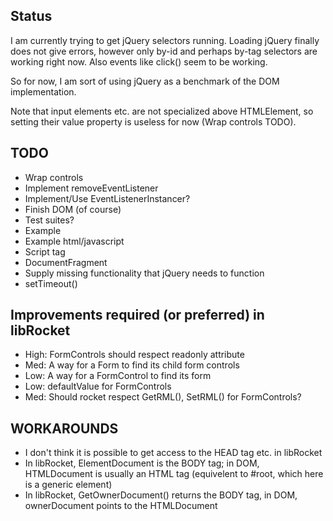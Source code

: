 
## Status
I am currently trying to get jQuery selectors running. Loading jQuery finally does not give errors, however only by-id and perhaps by-tag selectors are working right now. Also events like click() seem to be working.

So for now, I am sort of using jQuery as a benchmark of the DOM implementation.

Note that input elements etc. are not specialized above HTMLElement, so setting their value property is useless for now (Wrap controls TODO).



## TODO

- Wrap controls
- Implement removeEventListener
- Implement/Use EventListenerInstancer?
- Finish DOM (of course)
- Test suites?
- Example
- Example html/javascript
- Script tag
- DocumentFragment
- Supply missing functionality that jQuery needs to function
- setTimeout()

## Improvements required (or preferred) in libRocket

- High: FormControls should respect readonly attribute
- Med: A way for a Form to find its child form controls
- Low: A way for a FormControl to find its form
- Low: defaultValue for FormControls
- Med: Should rocket respect GetRML(), SetRML() for FormControls?

## WORKAROUNDS
- I don't think it is possible to get access to the HEAD tag etc. in libRocket
- In libRocket, ElementDocument is the BODY tag; in DOM, HTMLDocument is usually an HTML tag (equivelent to #root, which here is a generic element)
- In libRocket, GetOwnerDocument() returns the BODY tag, in DOM, ownerDocument points to the HTMLDocument
